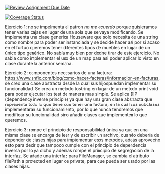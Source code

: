 [![Review Assignment Due Date](https://classroom.github.com/assets/deadline-readme-button-24ddc0f5d75046c5622901739e7c5dd533143b0c8e959d652212380cedb1ea36.svg)](https://classroom.github.com/a/G0JN8jPZ)

[![Coverage Status](https://coveralls.io/repos/github/ULL-ESIT-INF-DSI-2324/ull-esit-inf-dsi-23-24-prct06-generics-solid-AlejandroJ22/badge.svg?branch=main)](https://coveralls.io/github/ULL-ESIT-INF-DSI-2324/ull-esit-inf-dsi-23-24-prct06-generics-solid-AlejandroJ22?branch=main)

Ejercicio 1: no se impelmenta el patron *no me acuerdo* porque quisieramos tener varias cajas en lugar de una sola que se vaya modificando. Se implementa una clase generica Houseware que solo necesita de una string como nombre para poder ser instanciada y se decide hacer así por si acaso en el furtuo queremos tener diferentes tipos de muebles en lugar de un único tipo genérico. No sabía muy bien por dodne tirar de este ejercicio. No sabia como implementar el uso de un map para asi poder aplicar lo visto en clase durante la anterior semana.

Ejercicio 2: componentes necesarios de una factura: https://www.anfix.com/blog/como-hacer-facturas/informacion-en-facturas, se creo una clase abstracta desde la cual sus hijospuedan implementar su funcionalidad. Se crea un metodo tostring en lugar de un metodo print void para poder ejecutar los test de manera mas simple. Se aplica DIP (dependency inverse principle) ya que hay una gran clase abstracta que representa todo lo que tiene que tener una factura, en la cuál sus subclases implementaran su funcionamiento, por lo que nunca tendremos que modificar su funcionalidad sino añadir clases que implementen lo que queremos.

Ejercicio 3: rompe el principio de responsabilidad única ya que en una misma clase se encarga de leer y de escribir un archivo, cuando debería de depender de clases hijas para implementar esos metodos, adeás aprovecho esto para decir que tampoco cumple con el principio de dependencia inversa por lo ya dicho y ademas rompe el principio de segregación de la interfaz. Se añade una interfaz para FileManager, se cambia el atributo filePath a protected en lugar de private, para que pueda ser usado por las clases hijas.